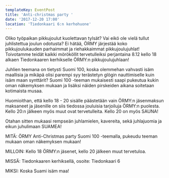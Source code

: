 ```yaml
---
templateKey: EventPost
title: 'Anti-christmas party '
date: '2017-12-20 17:00'
location: 'Tiedonkaari 6:n kerhohuone'
---
```

Oliko työpaikan pikkujoulut kuolettavan tylsät? Vai eikö ole vielä tullut juhlistettua joulun odotusta? Ei hätää, ÖRMY järjestää koko pikkujoulukauden parhaimmat ja riehakkaimmat pikkujoulujuhlat! Toivotamme teidät kaikki mörököllit tervetulleiksi perjantaina 8.12 kello 18 alkaen Tiedonkaaren kerhikselle ÖRMY:n pikkujoulujuhlaan!



Juhlien teemana on tietysti Suomi 100, koska olemmehan vahvasti isäm maallisia ja mikäpä olisi parempi syy terästetyn glögin nauttimiselle kuin isäm maan synttärit? Suomi 100 -teeman mukaisesti saapi pukeutua kukin oman näkemyksen mukaan ja lisäksi näiden pirskeiden aikana soitetaan kotimaista musaa.



Huomioithan, että kello 18 - 20 sisälle päästetään vain ÖRMY:n jäsenmaksun maksaneet ja jäsenille on siis tiedossa jouluisia tarjoiluja ÖRMY:n puolesta. Kello 20:n jälkeen myös muut ovat tervetulleita. Kello 20 on myös SAUNA!



Otahan sitten mukaasi rempseän juhlamielen, kavereita, sekä juhlajuomia ja eikun juhulimaan SUAMEA!



MITÄ: ÖRMY Anti-Christmas party Suomi 100 -teemalla, pukeudu teeman mukaan oman näkemyksen mukaan!

MILLOIN: Kello 18 ÖRMY:n jäsenet, kello 20 jälkeen muut tervetuloa.

MISSÄ: Tiedonkaaren kerhiksellä, osoite: Tiedonkaari 6

MIKSI: Koska Suami isäm maa!
